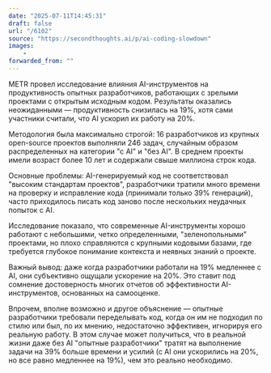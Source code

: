 ```yaml
---
date: "2025-07-11T14:45:31"
draft: false
url: "/6102"
source: "https://secondthoughts.ai/p/ai-coding-slowdown"
images:
    -
forwarded_from: ""
---
```


METR провел исследование влияния AI-инструментов на продуктивность опытных разработчиков, работающих с зрелыми проектами с открытым исходным кодом. Результаты оказались неожиданными — продуктивность снизилась на 19%, хотя сами участники считали, что AI ускорил их работу на 20%.

Методология была максимально строгой: 16 разработчиков из крупных open-source проектов выполняли 246 задач, случайным образом распределенных на категории "с AI" и "без AI". В среднем проекты имели возраст более 10 лет и содержали свыше миллиона строк кода.

Основные проблемы: AI-генерируемый код не соответствовал "высоким стандартам проектов", разработчики тратили много времени на проверку и исправление кода (принимали только 39% генераций), часто приходилось писать код заново после нескольких неудачных попыток с AI.

Исследование показало, что современные AI-инструменты хорошо работают с небольшими, четко определенными, "зеленопольными" проектами, но плохо справляются с крупными кодовыми базами, где требуется глубокое понимание контекста и неявных знаний о проекте.

Важный вывод: даже когда разработчики работали на 19% медленнее с AI, они субъективно ощущали ускорение на 20%. Это ставит под сомнение достоверность многих отчетов об эффективности AI-инструментов, основанных на самооценке.

Впрочем, вполне возможно и другое объяснение — опытные разработчики требовали переделывать код, когда он им не подходил по стилю или был, по их мнению, недостаточно эффективен, игнорируя его реальную работу. В этом случае может получиться, что в реальной жизни даже без AI "опытные разработчики" тратят на выполнение задачи на 39% больше времени и усилий (с AI они ускорились на 20%, но все равно медленнее на 19%), чем это реально необходимо.

